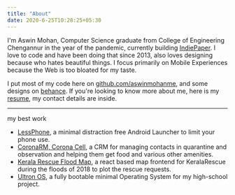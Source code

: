 ```yaml
---
title: "About"
date: 2020-6-25T10:28:25+05:30
---
```


I'm Aswin Mohan, Computer Science graduate from College of Engineering Chengannur in the year of the pandemic, currently building [IndiePaper](https://www.indiepaper.me). I love to code and have been doing that since 2013, also loves designing because who hates beautiful things. I focus primarily on Mobile Experiences because the Web is too bloated for my taste.

I put most of my code here on [github.com/aswinmohanme](https://github.com/aswinmohanme), and some designs on [behance](https://behance.net/aswinmmohanme).
If you're looking to know more about me, here is my [resume](https://drive.google.com/open?id=1Q4k0yis-Jx-i8KCF7d6iAtJZoaG2RTw-), my contact details are inside.

---

my best work

- [LessPhone](https://play.google.com/store/apps/details?id=me.aswinmohan.nophone&hl=en_US), a minimal distraction free Android Launcher to limit your phone use.
- [CoronaRM, Corona Cell](https://github.com/coronasafe/coronaRM), a CRM for managing contacts in quarantine and observation and helping them get food and various other amenities.
- [Kerala Rescue Flood Map](https://github.com/aswinmohanme/kerala-flood-map), a react based map frontend for KeralaRescue during the floods of 2018 to plot the rescue requests.
- [Ultron OS](https://github.com/aswinmohanme/ultronOS), a fully bootable minimal Operating System for my high-school project.
